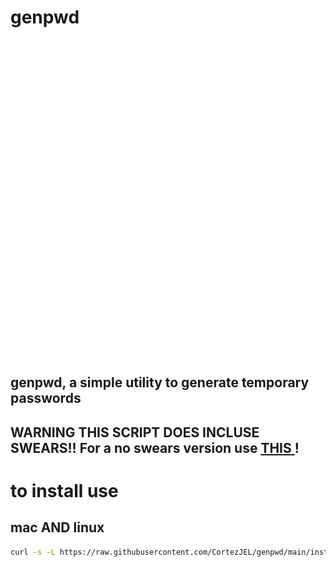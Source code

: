 # genpwd

<img src="https://github.com/CortezJEL/genpwd/blob/pages/genpwd.png?raw=true"/>

## genpwd, a simple utility to generate **temporary** passwords

## WARNING THIS SCRIPT DOES INCLUSE SWEARS!! For a no swears version use [ THIS ](https://github.com/CortezJEL/genpwd/releases/tag/1699754745)!
# to install use
## mac AND linux
```sh
curl -s -L https://raw.githubusercontent.com/CortezJEL/genpwd/main/install.sh | bash
```
